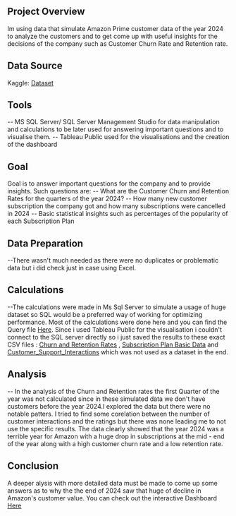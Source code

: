 ## Project Overview

Im using data that simulate Amazon Prime customer data of the year 2024 to analyze the customers and to get come up with useful insights for the decisions of the company such as Customer Churn Rate and Retention rate.

## Data Source

Kaggle: [Dataset](https://www.kaggle.com/datasets/arnavsmayan/amazon-prime-userbase-dataset/data)

## Tools

-- MS SQL Server/ SQL Server Management Studio for data manipulation and calculations to be later used for answering important questions and to visualise them.
-- Tableau Public used for the visualisations and the creation of the dashboard

## Goal

Goal is to answer important questions for the company and to provide insights. Such questions are: 
-- What are the Customer Churn and Retention Rates for the quarters of the year 2024?
-- How many new customer subscription the company got and how many subscriptions were cancelled in 2024
-- Basic statistical insights such as percentages of the popularity of each Subscription Plan


## Data Preparation 

--There wasn't much needed as there were no duplicates or problematic data but i did check just in case using Excel. 

## Calculations 

--The calculations were made in Ms Sql Server to simulate a usage of huge dataset so SQL would be a preferred way of working for optimizing performance. Most of the calculations were done here and you can find the Query file [Here](https://github.com/Kobu47/Amazon-Prime-Customer-Analysis-Simulation/blob/main/Amazon_Prime_Data_Analysis_Query.sql). Since i used Tableau Public for the visualisation i couldn't connect to the SQL server directly so i just saved the results to these exact CSV files : [Churn and Retention Rates](https://github.com/Kobu47/Amazon-Prime-Customer-Analysis-Simulation/blob/main/Amazon_Prime_Churn_Retention_Rates.csv) , [Subscription Plan Basic Data](https://github.com/Kobu47/Amazon-Prime-Customer-Analysis-Simulation/blob/main/Subscription_Plan_Info.csv) and [Customer_Support_Interactions](https://github.com/Kobu47/Amazon-Prime-Customer-Analysis-Simulation/blob/main/Support_Interactions_Rating.csv) which was not used as a dataset in the end.

## Analysis

-- In the analysis of the Churn and Retention rates the first Quarter of the year was not calculated since in these simulated data we don't have customers before the year 2024.I explored the data but there were no notable patters. I tried to find some corelation between the number of customer interactions and the ratings but there was none leading me to not use the specific results. The data clearly showed that the year 2024 was a terrible year for Amazon with a huge drop in subscriptions at the mid - end of the year along with a high customer churn rate and a low retention rate. 

## Conclusion 

A deeper alysis with more detailed data must be made to come up some answers as to why the the end of 2024 saw that huge of decline in Amazon's customer value. You can check out the interactive Dashboard [Here]( https://public.tableau.com/app/profile/dimitris.kompouras/viz/Dashboard_17389112743540/AmazonPrimeSubscriptionCustomerAnalysis-2024)



